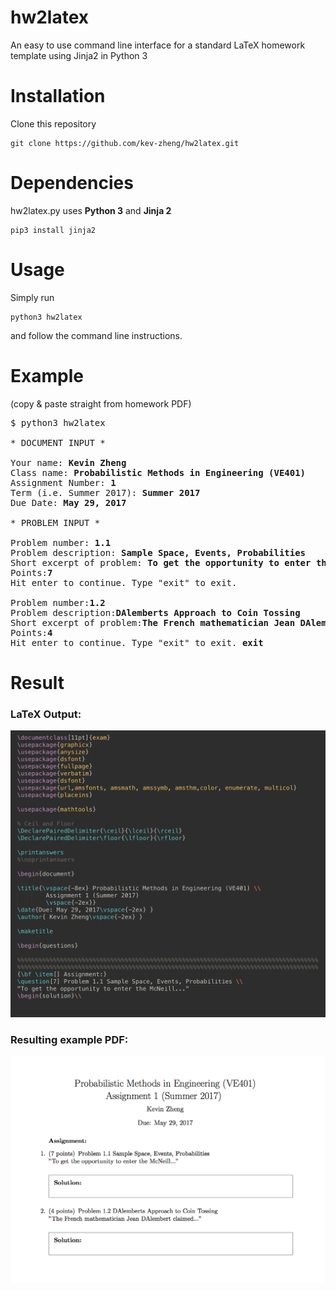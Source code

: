 # hw2latex

An easy to use command line interface for a standard LaTeX homework template
using Jinja2 in Python 3

# Installation

Clone this repository
```
git clone https://github.com/kev-zheng/hw2latex.git
```

# Dependencies
hw2latex.py uses __Python 3__ and __Jinja 2__
```
pip3 install jinja2
```

# Usage
Simply run
```
python3 hw2latex
```
and follow the command line instructions.

# Example
(copy & paste straight from homework PDF)
<pre>
$ python3 hw2latex

* DOCUMENT INPUT *

Your name: <b>Kevin Zheng</b>
Class name: <b>Probabilistic Methods in Engineering (VE401)</b>
Assignment Number: <b>1</b>
Term (i.e. Summer 2017): <b>Summer 2017</b>
Due Date: <b>May 29, 2017</b>

* PROBLEM INPUT *

Problem number: <b>1.1</b>
Problem description: <b>Sample Space, Events, Probabilities</b>
Short excerpt of problem: <b>To get the opportunity to enter the McNeill</b>
Points:<b>7</b>
Hit enter to continue. Type "exit" to exit. 

Problem number:<b>1.2</b>
Problem description:<b>DAlemberts Approach to Coin Tossing</b>
Short excerpt of problem:<b>The French mathematician Jean DAlembert claimed</b>
Points:<b>4</b>
Hit enter to continue. Type "exit" to exit. <b>exit</b>
</pre>

# Result

### LaTeX Output:
![alt tag](https://github.com/kev-zheng/hw2latex/blob/master/Example/A1_code_example.png)

### Resulting example PDF:
![alt tag](https://github.com/kev-zheng/hw2latex/blob/master/Example/A1_pdf_example.png)
